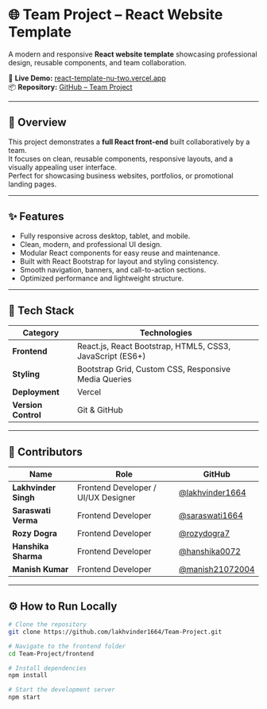 # 🌐 Team Project – React Website Template

A modern and responsive **React website template** showcasing professional design, reusable components, and team collaboration.  

🔗 **Live Demo:** [react-template-nu-two.vercel.app](https://react-template-nu-two.vercel.app/)  
📦 **Repository:** [GitHub – Team Project](https://github.com/lakhvinder1664/Team-Project)

---

## 📄 Overview

This project demonstrates a **full React front-end** built collaboratively by a team.  
It focuses on clean, reusable components, responsive layouts, and a visually appealing user interface.  
Perfect for showcasing business websites, portfolios, or promotional landing pages.

---


## ✨ Features

- Fully responsive across desktop, tablet, and mobile.  
- Clean, modern, and professional UI design.  
- Modular React components for easy reuse and maintenance.  
- Built with React Bootstrap for layout and styling consistency.  
- Smooth navigation, banners, and call-to-action sections.  
- Optimized performance and lightweight structure.  

---

## 🧰 Tech Stack

| Category | Technologies |
|-----------|---------------|
| **Frontend** | React.js, React Bootstrap, HTML5, CSS3, JavaScript (ES6+) |
| **Styling** | Bootstrap Grid, Custom CSS, Responsive Media Queries |
| **Deployment** | Vercel |
| **Version Control** | Git & GitHub |


---

## 👥 Contributors

| Name | Role | GitHub |
|------|------|--------|
| **Lakhvinder Singh** | Frontend Developer / UI/UX Designer | [@lakhvinder1664](https://github.com/lakhvinder1664) |
| **Saraswati Verma** | Frontend Developer | [@saraswati1664](https://github.com/saraswati1664) |
| **Rozy Dogra** | Frontend Developer | [@rozydogra7](https://github.com/rozydogra7) |
| **Hanshika Sharma** | Frontend Developer | [@hanshika0072](https://github.com/hanshika0072) |
| **Manish Kumar** | Frontend Developer | [@manish21072004](https://github.com/manish21072004) |
---

## ⚙️ How to Run Locally

```bash
# Clone the repository
git clone https://github.com/lakhvinder1664/Team-Project.git

# Navigate to the frontend folder
cd Team-Project/frontend

# Install dependencies
npm install

# Start the development server
npm start


